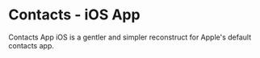 # Contacts - iOS App

Contacts App iOS is a gentler and simpler reconstruct for Apple's default contacts app.
